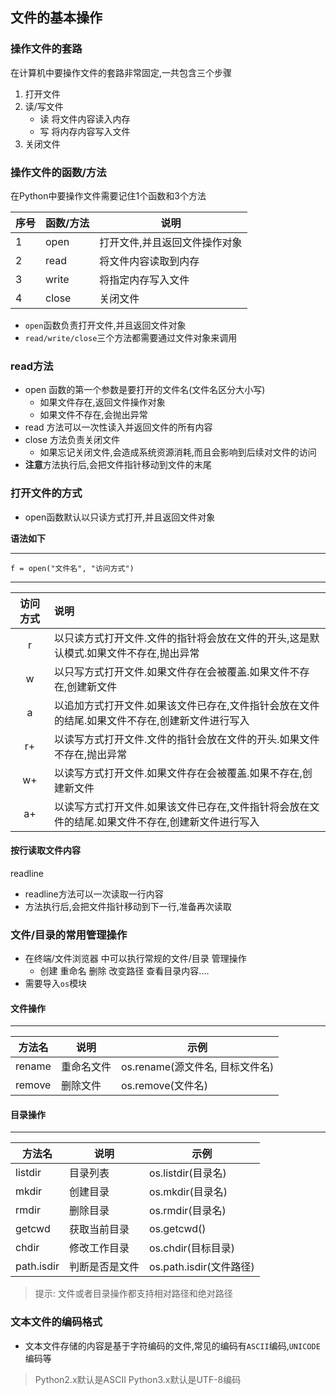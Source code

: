 
## 文件的基本操作

### 操作文件的套路

在计算机中要操作文件的套路非常固定,一共包含三个步骤

1. 打开文件
2. 读/写文件
	- 读 将文件内容读入内存
	- 写 将内存内容写入文件
3. 关闭文件

### 操作文件的函数/方法

在Python中要操作文件需要记住1个函数和3个方法

|序号|函数/方法|说明|
|---|---|---|
|1| open| 打开文件,并且返回文件操作对象|
|2| read| 将文件内容读取到内存|
|3| write| 将指定内存写入文件|
|4|close| 关闭文件|

- `open`函数负责打开文件,并且返回文件对象
- `read/write/close`三个方法都需要通过文件对象来调用

### read方法

- open 函数的第一个参数是要打开的文件名(文件名区分大小写)
	- 如果文件存在,返回文件操作对象
	- 如果文件不存在,会抛出异常
- read 方法可以一次性读入并返回文件的所有内容
- close 方法负责关闭文件
	- 如果忘记关闭文件,会造成系统资源消耗,而且会影响到后续对文件的访问
- **注意**方法执行后,会把文件指针移动到文件的末尾

### 打开文件的方式

- open函数默认以只读方式打开,并且返回文件对象

**语法如下**

----------


	f = open("文件名", "访问方式")


----------

|访问方式|说明|
|:---:|:---|
|r|以只读方式打开文件.文件的指针将会放在文件的开头,这是默认模式.如果文件不存在,抛出异常|
|w|以只写方式打开文件.如果文件存在会被覆盖.如果文件不存在,创建新文件|
|a|以追加方式打开文件.如果该文件已存在,文件指针会放在文件的结尾.如果文件不存在,创建新文件进行写入|
|r+|以读写方式打开文件.文件的指针会放在文件的开头.如果文件不存在,抛出异常|
|w+|以读写方式打开文件.如果文件存在会被覆盖.如果不存在,创建新文件|
|a+|以读写方式打开文件.如果该文件已存在,文件指针将会放在文件的结尾.如果文件不存在,创建新文件进行写入|

#### 按行读取文件内容

readline

- readline方法可以一次读取一行内容
- 方法执行后,会把文件指针移动到下一行,准备再次读取

### 文件/目录的常用管理操作

- 在终端/文件浏览器 中可以执行常规的文件/目录 管理操作
	- 创建 重命名 删除 改变路径 查看目录内容....
- 需要导入`os`模块

#### 文件操作


----------


|方法名|说明|示例|
|---|---|---|
|rename|重命名文件|os.rename(源文件名, 目标文件名)|
|remove|删除文件|os.remove(文件名)|

#### 目录操作


----------

|方法名|说明|示例|
|---|---|---|
|listdir|目录列表|os.listdir(目录名)|
|mkdir|创建目录|os.mkdir(目录名)|
|rmdir|删除目录|os.rmdir(目录名)|
|getcwd|获取当前目录|os.getcwd()|
|chdir|修改工作目录|os.chdir(目标目录)|
|path.isdir|判断是否是文件|os.path.isdir(文件路径)|

> 提示: 文件或者目录操作都支持相对路径和绝对路径


### 文本文件的编码格式

- 文本文件存储的内容是基于字符编码的文件,常见的编码有`ASCII`编码,`UNICODE`编码等

> Python2.x默认是ASCII
> Python3.x默认是UTF-8编码

